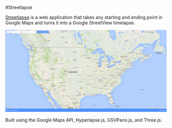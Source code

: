 #Streetlapse

[Streetlapse](https://www.streetlapse.com) is a web application that takes any starting and ending point in Google Maps and turns it into a Google StreetView timelapse.

![alt tag](https://github.com/Gingernaut/Streetlapse/blob/master/Media/preview.png)

Built using the Google Maps API, Hyperlapse.js, GSVPano.js, and Three.js.

